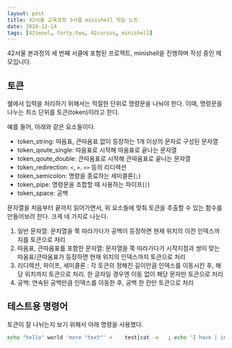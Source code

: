 ```yaml
---
layout: post
title: 42서울 교육과정 3서클 minishell 학습 노트
date: 2020-12-14
tags: [42seoul, forty-two, 42cursus, minishell]
---
```


42서울 본과정의 세 번째 서클에 포함된 프로젝트, minishell을 진행하며 작성 중인 메모입니다.

## 토큰

쉘에서 입력을 처리하기 위해서는 적절한 단위로 명령문을 나눠야 한다. 이때, 명령문을 나누는 최소 단위를 토큰(token)이라고 한다.

예를 들어, 아래와 같은 요소들이다.

- token_string: 따옴표, 큰따옴표 없이 등장하는 1개 이상의 문자로 구성된 문자열
- token_qoute_single: 따옴표로 시작해 따옴표로 끝나는 문자열
- token_qoute_double: 큰따옴표로 시작해 큰따옴표로 끝나는 문자열
- token_redirection: `<`, `>`. `>>` 등의 리디렉션
- token_semicolon: 명령을 종료하는 세미콜론(`;`)
- token_pipe: 명령문을 조합할 때 사용하는 파이프(`|`)
- token_space: 공백

문자열을 처음부터 끝까지 읽어가면서, 위 요소들에 맞춰 토큰을 추출할 수 있는 함수를 만들어보려 한다. 크게 네 가지로 나눈다.

1. 일반 문자열: 문자열을 쭉 따라가다가 공백이 등장하면 현재 위치의 이전 인덱스까지를 토큰으로 처리
1. 따옴표, 큰따옴표를 포함한 문자열: 문자열을 쭉 따라가다가 시작지점과 쌍이 맞는 따옴표/큰따옴표가 등장하면 현재 위치의 인덱스까지 토큰으로 처리
1. 리디렉션, 파이프, 세미콜론 : 각 토큰의 정해진 길이만큼 인덱스를 이동시킨 후, 해당 위치까지 토큰으로 처리. 한 글자일 경우엔 이동 없이 해당 문자만 토큰으로 처리
1. 공백: 연속된 공백만큼 인덱스를 이동한 후, 공백 한 칸만 토큰으로 처리

## 테스트용 명령어

토큰이 잘 나뉘는지 보기 위해서 아래 명령을 사용했다.

```sh
echo "hello" world 'more "text"' <    test|cat -e   ; echo 'I have | in qoute' >> result.txt
```
